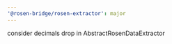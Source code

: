 ```yaml
---
'@rosen-bridge/rosen-extractor': major
---
```


consider decimals drop in AbstractRosenDataExtractor

